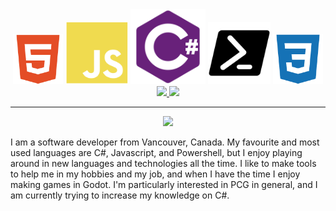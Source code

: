 <div id="header" align="center">
  <img src="https://github.com/devicons/devicon/blob/master/icons/html5/html5-plain.svg" title="HTML5" alt="HTML5" width="80" height="80">
  <img src="https://github.com/devicons/devicon/blob/master/icons/javascript/javascript-plain.svg" title="JS" alt="Javascript" width="100" height="100">
  <img src="https://github.com/devicons/devicon/blob/master/icons/csharp/csharp-plain.svg" title="C#" alt="CSharp" width="120" height="120">
  <img src="https://github.com/devicons/devicon/blob/master/icons/powershell/powershell-plain.svg" title="PS" alt="Powershell" width="100" height="100">
  <img src="https://github.com/devicons/devicon/blob/master/icons/css3/css3-plain.svg" title="CCS3" alt="CCS3" width="80" height="80">
</div>

<div align="center">
  <a href="https://www.linkedin.com/in/michael-a-j-vitale/">
    <img src="https://img.shields.io/badge/LinkedIn-0077B5?style=for-the-badge&logo=linkedin&logoColor=white" />
  </a>
  <a href="https://leetcode.com/Rad_ish/">
    <img src="https://img.shields.io/badge/-LeetCode-FFA116?style=for-the-badge&logo=LeetCode&logoColor=black" />
  </a>
</div>

---

<div align="center" markdown="1">
  <img src="https://github-readme-stats.vercel.app/api?username=SatelliteDish&show_icons=true&theme=tokyonight&title_color="00FFFFFF">
</div>

<p>
  I am a software developer from Vancouver, Canada. My favourite and most used languages are C#, Javascript, and Powershell, but I enjoy playing around in new languages and technologies all the time. I like to make tools to help me in my hobbies and my job, and when I have the time I enjoy making games in Godot. I'm particularly interested in PCG in general, and I am currently trying to increase my knowledge on C#.
</p>
